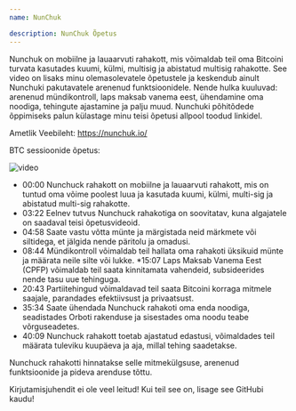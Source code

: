 ```yaml
---
name: NunChuk

description: NunChuk Õpetus
---
```


Nunchuk on mobiilne ja lauaarvuti rahakott, mis võimaldab teil oma Bitcoini turvata kasutades kuumi, külmi, multisig ja abistatud multisig rahakotte. See video on lisaks minu olemasolevatele õpetustele ja keskendub ainult Nunchuki pakutavatele arenenud funktsioonidele. Nende hulka kuuluvad: arenenud mündikontroll, laps maksab vanema eest, ühendamine oma noodiga, tehingute ajastamine ja palju muud. Nunchuki põhitõdede õppimiseks palun külastage minu teisi õpetusi allpool toodud linkidel.

Ametlik Veebileht: https://nunchuk.io/

BTC sessioonide õpetus:

![video](https://youtu.be/ugzdX0Q0Cgs?si=X-ZsK9Y_0-IHBCj4)

- 00:00 Nunchuck rahakott on mobiilne ja lauaarvuti rahakott, mis on tuntud oma võime poolest luua ja kasutada kuumi, külmi, multi-sig ja abistatud multi-sig rahakotte.
- 03:22 Eelnev tutvus Nunchuck rahakotiga on soovitatav, kuna algajatele on saadaval teisi õpetusvideoid.
- 04:58 Saate vastu võtta münte ja märgistada neid märkmete või siltidega, et jälgida nende päritolu ja omadusi.
- 08:44 Mündikontroll võimaldab teil hallata oma rahakoti üksikuid münte ja määrata neile silte või lukke.
  \*15:07 Laps Maksab Vanema Eest (CPFP) võimaldab teil saata kinnitamata vahendeid, subsideerides nende tasu uue tehinguga.
- 20:43 Partiitehingud võimaldavad teil saata Bitcoini korraga mitmele saajale, parandades efektiivsust ja privaatsust.
- 35:34 Saate ühendada Nunchuck rahakoti oma enda noodiga, seadistades Orboti rakenduse ja sisestades oma noodu teabe võrguseadetes.
- 40:09 Nunchuck rahakott toetab ajastatud edastusi, võimaldades teil määrata tuleviku kuupäeva ja aja, millal tehing saadetakse.

Nunchuck rahakotti hinnatakse selle mitmekülgsuse, arenenud funktsioonide ja pideva arenduse tõttu.

Kirjutamisjuhendit ei ole veel leitud! Kui teil see on, lisage see GitHubi kaudu!